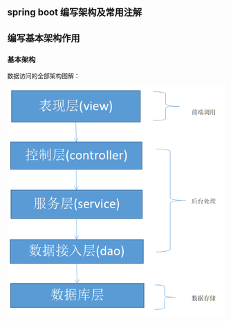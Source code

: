 ## spring boot 编写架构及常用注解

## 编写基本架构作用

### 基本架构

数据访问的全部架构图解：

![架构图解](https://github.com/yueyuanyang/knowledge/blob/master/springboot/img/1.png)



